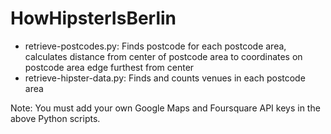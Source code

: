 # HowHipsterIsBerlin

- retrieve-postcodes.py: Finds postcode for each postcode area, calculates distance from center of postcode area to coordinates on postcode area edge furthest from center
- retrieve-hipster-data.py: Finds and counts venues in each postcode area

Note: You must add your own Google Maps and Foursquare API keys in the above Python scripts.
